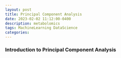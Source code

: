 ```yaml
---
layout: post
title: Principal Component Analysis
date: 2023-02-02 11:12:00-0400
description: metabolomics
tags: MachineLearning DataScience
categories: 
---
```


### Introduction to Principal Component Analysis